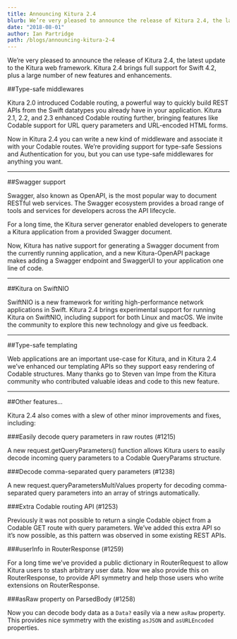 ```yaml
---
title: Announcing Kitura 2.4
blurb: We’re very pleased to announce the release of Kitura 2.4, the latest update to the Kitura web framework
date: "2018-08-01"
author: Ian Partridge
path: /blogs/announcing-kitura-2-4
---
```


We’re very pleased to announce the release of Kitura 2.4, the latest update to the Kitura web framework. Kitura 2.4 brings full support for Swift 4.2, plus a large number of new features and enhancements.

##Type-safe middlewares

Kitura 2.0 introduced Codable routing, a powerful way to quickly build REST APIs from the Swift datatypes you already have in your application. Kitura 2.1, 2.2, and 2.3 enhanced Codable routing further, bringing features like Codable support for URL query parameters and URL-encoded HTML forms.

Now in Kitura 2.4 you can write a new kind of middleware and associate it with your Codable routes. We’re providing support for type-safe Sessions and Authentication for you, but you can use type-safe middlewares for anything you want.

--- 

##Swagger support

Swagger, also known as OpenAPI, is the most popular way to document RESTful web services. The Swagger ecosystem provides a broad range of tools and services for developers across the API lifecycle.

For a long time, the Kitura server generator enabled developers to generate a Kitura application from a provided Swagger document.

Now, Kitura has native support for generating a Swagger document from the currently running application, and a new Kitura-OpenAPI package makes adding a Swagger endpoint and SwaggerUI to your application one line of code.

---

##Kitura on SwiftNIO

SwiftNIO is a new framework for writing high-performance network applications in Swift. Kitura 2.4 brings experimental support for running Kitura on SwiftNIO, including support for both Linux and macOS. We invite the community to explore this new technology and give us feedback.

---

##Type-safe templating

Web applications are an important use-case for Kitura, and in Kitura 2.4 we’ve enhanced our templating APIs so they support easy rendering of Codable structures. Many thanks go to Steven van Impe from the Kitura community who contributed valuable ideas and code to this new feature.

---

##Other features…

Kitura 2.4 also comes with a slew of other minor improvements and fixes, including:

###Easily decode query parameters in raw routes (#1215)

A new request.getQueryParameters() function allows Kitura users to easily decode incoming query parameters to a Codable QueryParams structure.

###Decode comma-separated query parameters (#1238)

A new request.queryParametersMultiValues property for decoding comma-separated query parameters into an array of strings automatically.

###Extra Codable routing API (#1253)

Previously it was not possible to return a single Codable object from a Codable GET route with query parameters. We’ve added this extra API so it’s now possible, as this pattern was observed in some existing REST APIs.

###userInfo in RouterResponse (#1259)

For a long time we’ve provided a public dictionary in RouterRequest to allow Kitura users to stash arbitrary user data. Now we also provide this on RouterResponse, to provide API symmetry and help those users who write extensions on RouterResponse.

###asRaw property on ParsedBody (#1258)

Now you can decode body data as a `Data?` easily via a new `asRaw` property. This provides nice symmetry with the existing `asJSON` and `asURLEncoded` properties.


